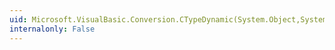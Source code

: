 ```yaml
---
uid: Microsoft.VisualBasic.Conversion.CTypeDynamic(System.Object,System.Type)
internalonly: False
---
```

